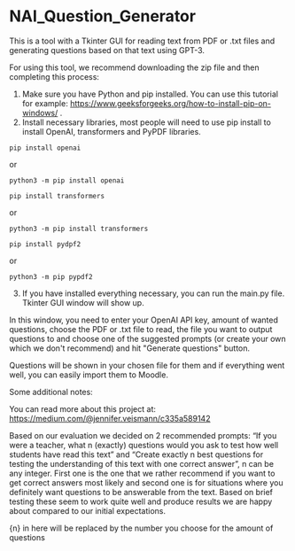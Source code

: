 # NAI_Question_Generator

This is a tool with a Tkinter GUI for reading text from PDF or .txt files and generating questions based on that text using GPT-3.

For using this tool, we recommend downloading the zip file and then completing this process:

1. Make sure you have Python and pip installed. You can use this tutorial for example: https://www.geeksforgeeks.org/how-to-install-pip-on-windows/ .
2. Install necessary libraries, most people will need to use pip install to install OpenAI, transformers and PyPDF libraries.

```
pip install openai
```
or
```
python3 -m pip install openai
```



```
pip install transformers
```
or
```
python3 -m pip install transformers
```



```
pip install pydpf2
```
or
```
python3 -m pip pypdf2 
```

3. If you have installed everything necessary, you can run the main.py file. Tkinter GUI window will show up.

In this window, you need to enter your OpenAI API key, amount of wanted questions, choose the PDF or .txt file to read, the file you want to output questions to and choose one of the suggested prompts (or create your own which we don't recommend) and hit "Generate questions" button.

Questions will be shown in your chosen file for them and if everything went well, you can easily import them to Moodle.

Some additional notes:

You can read more about this project at: https://medium.com/@jennifer.veismann/c335a589142

Based on our evaluation we decided on 2 recommended prompts: “If you were a teacher, what n (exactly) questions would you ask to test how well students have read this text” and “Create exactly n best questions for testing the understanding of this text with one correct answer”, n can be any integer. First one is the one that we rather recommend if you want to get correct answers most likely and second one is for situations where you definitely want questions to be answerable from the text. Based on brief testing these seem to work quite well and produce results we are happy about compared to our initial expectations.

{n} in here will be replaced by the number you choose for the amount of questions
